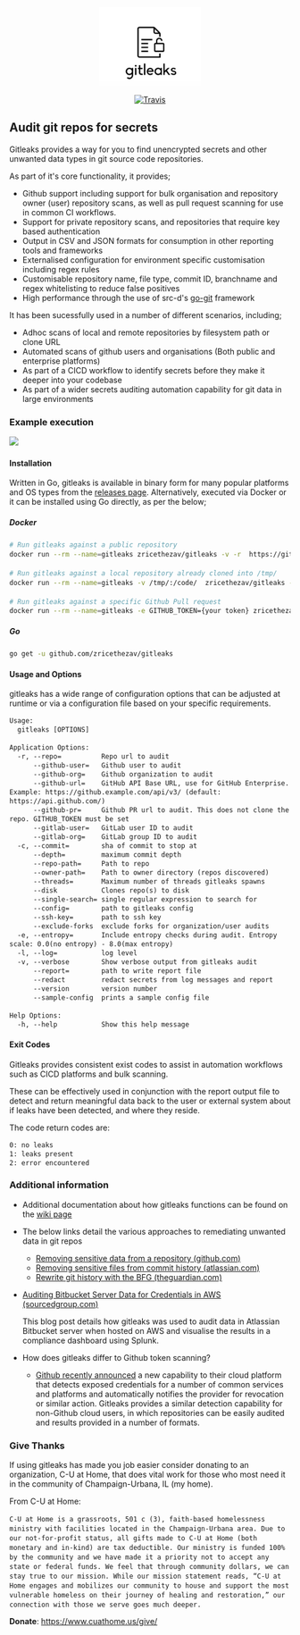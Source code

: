 <p align="center">
  <img alt="gitleaks" src="https://raw.githubusercontent.com/zricethezav/gifs/master/gitleaks5.png" height="140" />
  <p align="center">
      <a href="https://travis-ci.org/zricethezav/gitleaks"><img alt="Travis" src="https://img.shields.io/travis/zricethezav/gitleaks/master.svg?style=flat-square"></a>
  </p>
</p>

## Audit git repos for secrets

Gitleaks provides a way for you to find unencrypted secrets and other unwanted data types in git source code repositories.

As part of it's core functionality, it provides;
* Github support including support for bulk organisation and repository owner (user) repository scans, as well as pull request scanning for use in common CI workflows.
* Support for private repository scans, and repositories that require key based authentication
* Output in CSV and JSON formats for consumption in other reporting tools and frameworks
* Externalised configuration for environment specific customisation including regex rules
* Customisable repository name, file type, commit ID, branchname and regex whitelisting to reduce false positives
* High performance through the use of src-d's [go-git](https://github.com/src-d/go-git) framework


It has been sucessfully used in a number of different scenarios, including;
* Adhoc scans of local and remote repositories by filesystem path or clone URL
* Automated scans of github users and organisations (Both public and enterprise platforms)
* As part of a CICD workflow to identify secrets before they make it deeper into your codebase
* As part of a wider secrets auditing automation capability for git data in large environments


### Example execution


<p align="left">
    <img src="https://cdn.rawgit.com/zricethezav/5bf8259b7fea0170becffc06b8588edb/raw/f762769fe20ef3669bff34612b1bede6457631e6/termtosvg_je8bp82s.svg">
</p>

#### Installation
Written in Go, gitleaks is available in binary form for many popular platforms and OS types from the [releases page](https://github.com/zricethezav/gitleaks). Alternatively, executed via Docker or it can be installed using Go directly, as per the below;

##### Docker

```bash
# Run gitleaks against a public repository
docker run --rm --name=gitleaks zricethezav/gitleaks -v -r  https://github.com/zricethezav/gitleaks.git

# Run gitleaks against a local repository already cloned into /tmp/
docker run --rm --name=gitleaks -v /tmp/:/code/  zricethezav/gitleaks -v --repo-path=/code/gitleaks

# Run gitleaks against a specific Github Pull request
docker run --rm --name=gitleaks -e GITHUB_TOKEN={your token} zricethezav/gitleaks --github-pr=https://github.com/owner/repo/pull/9000
```

##### Go

```bash
go get -u github.com/zricethezav/gitleaks
```

#### Usage and Options
gitleaks has a wide range of configuration options that can be adjusted at runtime or via a configuration file based on your specific requirements.


```
Usage:
  gitleaks [OPTIONS]

Application Options:
  -r, --repo=          Repo url to audit
      --github-user=   Github user to audit
      --github-org=    Github organization to audit
      --github-url=    GitHub API Base URL, use for GitHub Enterprise. Example: https://github.example.com/api/v3/ (default: https://api.github.com/)
      --github-pr=     Github PR url to audit. This does not clone the repo. GITHUB_TOKEN must be set
      --gitlab-user=   GitLab user ID to audit
      --gitlab-org=    GitLab group ID to audit
  -c, --commit=        sha of commit to stop at
      --depth=         maximum commit depth
      --repo-path=     Path to repo
      --owner-path=    Path to owner directory (repos discovered)
      --threads=       Maximum number of threads gitleaks spawns
      --disk           Clones repo(s) to disk
      --single-search= single regular expression to search for
      --config=        path to gitleaks config
      --ssh-key=       path to ssh key
      --exclude-forks  exclude forks for organization/user audits
  -e, --entropy=       Include entropy checks during audit. Entropy scale: 0.0(no entropy) - 8.0(max entropy)
  -l, --log=           log level
  -v, --verbose        Show verbose output from gitleaks audit
      --report=        path to write report file
      --redact         redact secrets from log messages and report
      --version        version number
      --sample-config  prints a sample config file

Help Options:
  -h, --help           Show this help message
```

#### Exit Codes
Gitleaks provides consistent exist codes to assist in automation workflows such as CICD platforms and bulk scanning.

These can be effectively used in conjunction with the report output file to detect and return meaningful data back to the user or external system about if leaks have been detected, and where they reside.

The code return codes are:

```
0: no leaks
1: leaks present
2: error encountered
```

### Additional information
* Additional documentation about how gitleaks functions can be found on the [wiki page](https://github.com/zricethezav/gitleaks/wiki)
* The below links detail the various approaches to remediating unwanted data in git repos
    * [Removing sensitive data from a repository (github.com)](https://help.github.com/articles/removing-sensitive-data-from-a-repository/)
    * [Removing sensitive files from commit history (atlassian.com)](https://community.atlassian.com/t5/Bitbucket-questions/Remove-sensitive-files-from-commit-history/qaq-p/243807)
    * [Rewrite git history with the BFG (theguardian.com)](https://www.theguardian.com/info/developer-blog/2013/apr/29/rewrite-git-history-with-the-bfg)
* [Auditing Bitbucket Server Data for Credentials in AWS (sourcedgroup.com)](https://www.sourcedgroup.com/blog/auditing-bitbucket-server-data-credentials-in-aws)

    This blog post details how gitleaks was used to audit data in Atlassian Bitbucket server when hosted on AWS and visualise the results in a compliance dashboard using Splunk.

* How does gitleaks differ to Github token scanning?
    * [Github recently announced](https://blog.github.com/2018-10-16-future-of-software/#github-token-scanning-for-public-repositories-public-beta) a new capability to their cloud platform that detects exposed credentials for a number of common services and platforms and automatically notifies the provider for revocation or similar action. Gitleaks provides a similar detection capability for non-Github cloud users, in which repositories can be easily audited and results provided in a number of formats.

### Give Thanks
If using gitleaks has made you job easier consider donating to an organization, C-U at Home, that does vital work for those who most need it in the community of Champaign-Urbana, IL (my home).

From C-U at Home:

```C-U at Home is a grassroots, 501 c (3), faith-based homelessness ministry with facilities located in the Champaign-Urbana area. Due to our not-for-profit status, all gifts made to C-U at Home (both monetary and in-kind) are tax deductible. Our ministry is funded 100% by the community and we have made it a priority not to accept any state or federal funds. We feel that through community dollars, we can stay true to our mission. While our mission statement reads, “C-U at Home engages and mobilizes our community to house and support the most vulnerable homeless on their journey of healing and restoration,” our connection with those we serve goes much deeper.```

<b>Donate</b>: https://www.cuathome.us/give/




